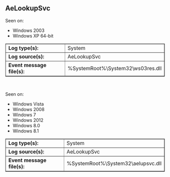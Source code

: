 ## AeLookupSvc

Seen on:
* Windows 2003
* Windows XP 64-bit

<table border="1" class="docutils">
  <tbody>
    <tr>
      <td><b>Log type(s):</b></td>
      <td>System</td>
    </tr>
    <tr>
      <td><b>Log source(s):</b></td>
      <td>AeLookupSvc</td>
    </tr>
    <tr>
      <td><b>Event message file(s):</b></td>
      <td>%SystemRoot%\System32\ws03res.dll</td>
    </tr>
  </tbody>
</table>

&nbsp;

Seen on:
* Windows Vista
* Windows 2008
* Windows 7
* Windows 2012
* Windows 8.0
* Windows 8.1

<table border="1" class="docutils">
  <tbody>
    <tr>
      <td><b>Log type(s):</b></td>
      <td>System</td>
    </tr>
    <tr>
      <td><b>Log source(s):</b></td>
      <td>AeLookupSvc</td>
    </tr>
    <tr>
      <td><b>Event message file(s):</b></td>
      <td>%SystemRoot%\System32\aelupsvc.dll</td>
    </tr>
  </tbody>
</table>

&nbsp;

